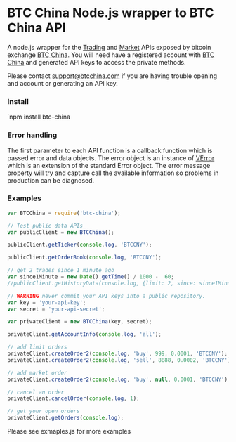 BTC China
Node.js wrapper to BTC China API
===============

A node.js wrapper for the [Trading](http://btcchina.org/api-trade-documentation-en#trade_api_authentication) and [Market](http://btcchina.org/api-market-data-documentation-en) APIs exposed by bitcoin exchange [BTC China](https://www.btcchina.com).
You will need have a registered account with [BTC China](https://www.btcchina.com) and generated API keys to access the private methods.

Please contact support@btcchina.com if you are having trouble opening and account or generating an API key.

### Install

`npm install btc-china

### Error handling
The first parameter to each API function is a callback function which is passed error and data objects.
The error object is an instance of [VError](https://github.com/davepacheco/node-verror) which is an extension of the standard Error object. The error message property will try and capture call the available information so problems in production can be diagnosed.

### Examples

```js
var BTCChina = require('btc-china');

// Test public data APIs
var publicClient = new BTCChina();

publicClient.getTicker(console.log, 'BTCCNY');

publicClient.getOrderBook(console.log, 'BTCCNY');

// get 2 trades since 1 minute ago
var since1Minute = new Date().getTime() / 1000 -  60;
//publicClient.getHistoryData(console.log, {limit: 2, since: since1Minute, sincetype: 'time' });

// WARNING never commit your API keys into a public repository.
var key = 'your-api-key';
var secret = 'your-api-secret';

var privateClient = new BTCChina(key, secret);

privateClient.getAccountInfo(console.log, 'all');

// add limit orders
privateClient.createOrder2(console.log, 'buy', 999, 0.0001, 'BTCCNY');
privateClient.createOrder2(console.log, 'sell', 8888, 0.0002, 'BTCCNY');

// add market order
privateClient.createOrder2(console.log, 'buy', null, 0.0001, 'BTCCNY');

// cancel an order
privateClient.cancelOrder(console.log, 1);

// get your open orders
privateClient.getOrders(console.log);
```

Please see exmaples.js for more examples